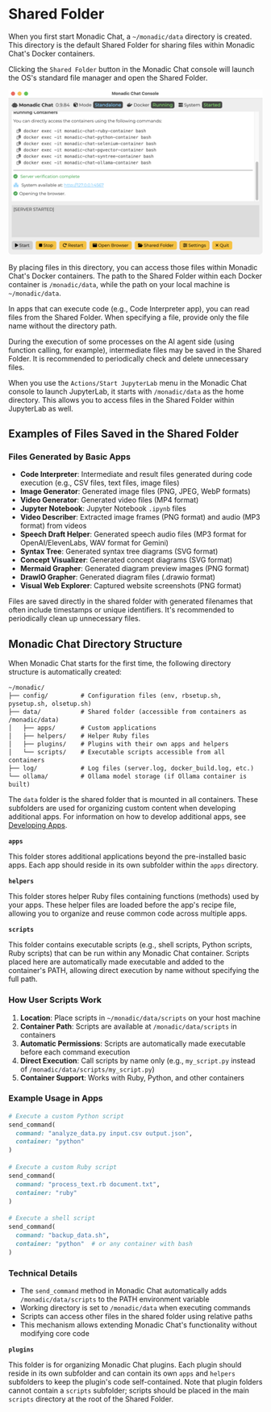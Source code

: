 # Shared Folder

When you first start Monadic Chat, a `~/monadic/data` directory is created. This directory is the default Shared Folder for sharing files within Monadic Chat's Docker containers.

Clicking the `Shared Folder` button in the Monadic Chat console will launch the OS's standard file manager and open the Shared Folder.

![Monadic Chat Console](../assets/images/monadic-chat-console.png ':size=700')

By placing files in this directory, you can access those files within Monadic Chat's Docker containers. The path to the Shared Folder within each Docker container is `/monadic/data`, while the path on your local machine is `~/monadic/data`.

In apps that can execute code (e.g., Code Interpreter app), you can read files from the Shared Folder. When specifying a file, provide only the file name without the directory path.

During the execution of some processes on the AI agent side (using function calling, for example), intermediate files may be saved in the Shared Folder. It is recommended to periodically check and delete unnecessary files.

When you use the `Actions/Start JupyterLab` menu in the Monadic Chat console to launch JupyterLab, it starts with `/monadic/data` as the home directory. This allows you to access files in the Shared Folder within JupyterLab as well.

## Examples of Files Saved in the Shared Folder

### Files Generated by Basic Apps

- **Code Interpreter**: Intermediate and result files generated during code execution (e.g., CSV files, text files, image files)
- **Image Generator**: Generated image files (PNG, JPEG, WebP formats)
- **Video Generator**: Generated video files (MP4 format)
- **Jupyter Notebook**: Jupyter Notebook `.ipynb` files
- **Video Describer**: Extracted image frames (PNG format) and audio (MP3 format) from videos
- **Speech Draft Helper**: Generated speech audio files (MP3 format for OpenAI/ElevenLabs, WAV format for Gemini)
- **Syntax Tree**: Generated syntax tree diagrams (SVG format)
- **Concept Visualizer**: Generated concept diagrams (SVG format)
- **Mermaid Grapher**: Generated diagram preview images (PNG format)
- **DrawIO Grapher**: Generated diagram files (.drawio format)
- **Visual Web Explorer**: Captured website screenshots (PNG format)

Files are saved directly in the shared folder with generated filenames that often include timestamps or unique identifiers. It's recommended to periodically clean up unnecessary files.

## Monadic Chat Directory Structure

When Monadic Chat starts for the first time, the following directory structure is automatically created:

```
~/monadic/
├── config/         # Configuration files (env, rbsetup.sh, pysetup.sh, olsetup.sh)
├── data/           # Shared folder (accessible from containers as /monadic/data)
│   ├── apps/       # Custom applications
│   ├── helpers/    # Helper Ruby files
│   ├── plugins/    # Plugins with their own apps and helpers
│   └── scripts/    # Executable scripts accessible from all containers
├── log/            # Log files (server.log, docker_build.log, etc.)
└── ollama/         # Ollama model storage (if Ollama container is built)
```

The `data` folder is the shared folder that is mounted in all containers. These subfolders are used for organizing custom content when developing additional apps. For information on how to develop additional apps, see [Developing Apps](../advanced-topics/develop_apps.md).

**`apps`**

This folder stores additional applications beyond the pre-installed basic apps. Each app should reside in its own subfolder within the `apps` directory.

**`helpers`**

This folder stores helper Ruby files containing functions (methods) used by your apps. These helper files are loaded before the app's recipe file, allowing you to organize and reuse common code across multiple apps.

**`scripts`**

This folder contains executable scripts (e.g., shell scripts, Python scripts, Ruby scripts) that can be run within any Monadic Chat container. Scripts placed here are automatically made executable and added to the container's PATH, allowing direct execution by name without specifying the full path.

### How User Scripts Work

1. **Location**: Place scripts in `~/monadic/data/scripts` on your host machine
2. **Container Path**: Scripts are available at `/monadic/data/scripts` in containers
3. **Automatic Permissions**: Scripts are automatically made executable before each command execution
4. **Direct Execution**: Call scripts by name only (e.g., `my_script.py` instead of `/monadic/data/scripts/my_script.py`)
5. **Container Support**: Works with Ruby, Python, and other containers

### Example Usage in Apps

```ruby
# Execute a custom Python script
send_command(
  command: "analyze_data.py input.csv output.json",
  container: "python"
)

# Execute a custom Ruby script
send_command(
  command: "process_text.rb document.txt",
  container: "ruby"
)

# Execute a shell script
send_command(
  command: "backup_data.sh",
  container: "python"  # or any container with bash
)
```

### Technical Details

- The `send_command` method in Monadic Chat automatically adds `/monadic/data/scripts` to the PATH environment variable
- Working directory is set to `/monadic/data` when executing commands
- Scripts can access other files in the shared folder using relative paths
- This mechanism allows extending Monadic Chat's functionality without modifying core code

**`plugins`**

This folder is for organizing Monadic Chat plugins. Each plugin should reside in its own subfolder and can contain its own `apps` and `helpers` subfolders to keep the plugin's code self-contained. Note that plugin folders cannot contain a `scripts` subfolder; scripts should be placed in the main `scripts` directory at the root of the Shared Folder.
